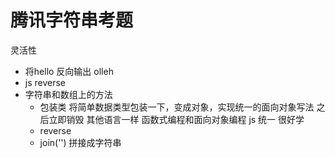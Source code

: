 # 腾讯字符串考题
灵活性
- 将hello 反向输出 olleh
- js reverse
- 字符串和数组上的方法
  - 包装类 
    将简单数据类型包装一下，变成对象，实现统一的面向对象写法
    之后立即销毁
    其他语言一样 函数式编程和面向对象编程 
    js 统一 很好学 
  - reverse 
  - join('') 拼接成字符串